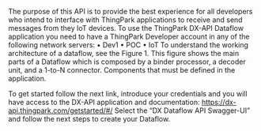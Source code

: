 
The purpose of this API is to provide the best experience for all developers who intend to interface with ThingPark applications to receive and send messages from they IoT devices.
To use the ThingPark DX-API Dataflow application you need to have a ThingPark Developer account in any of the following network servers:
  •	Dev1
  •	POC
  •	IoT
To understand the working architecture of a dataflow, see the Figure 1. This figure shows the main parts of a Dataflow which is composed by a binder processor, a decoder unit, and a 1-to-N connector. Components that must be defined in the application.
 

To get started follow the next link, introduce your credentials and you will have access to the DX-API application and documentation:
https://dx-api.thingpark.com/getstarted/#/
Select the “DX Dataflow API Swagger-UI” and follow the next steps to create your Dataflow.
